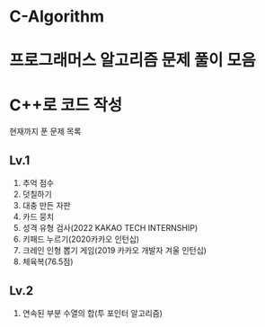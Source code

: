 # C-Algorithm

프로그래머스 알고리즘 문제 풀이 모음
===========================
# C++로 코드 작성

현재까지 푼 문제 목록
## Lv.1
1. 추억 점수
2. 덧칠하기
3. 대충 만든 자판
4. 카드 뭉치
5. 성격 유형 검사(2022 KAKAO TECH INTERNSHIP)
6. 키패드 누르기(2020카카오 인턴십)
7. 크레인 인형 뽑기 게임(2019 카카오 개발자 겨울 인턴십)
8. 체육복(76.5점)

## Lv.2
1. 연속된 부분 수열의 합(투 포인터 알고리즘)
